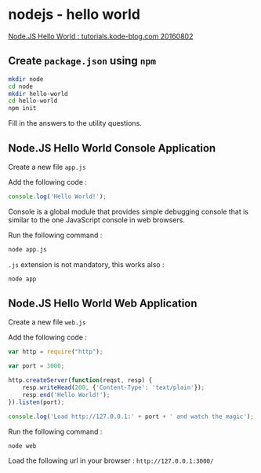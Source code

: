 # nodejs - hello world

[Node.JS Hello World : tutorials.kode-blog.com 20160802](https://tutorials.kode-blog.com/nodejs-hello-world)

## Create `package.json` using `npm`

```bash
mkdir node
cd node
mkdir hello-world
cd hello-world
npm init
```

Fill in the answers to the utility questions.

## Node.JS Hello World Console Application

Create a new file `app.js`

Add the following code :

```javascript
console.log('Hello World!');
```

Console is a global module that provides simple debugging console that is similar to the one JavaScript console in web browsers.

Run the following command :

```bash
node app.js
```

`.js` extension is not mandatory, this works also :

```bash
node app
```

## Node.JS Hello World Web Application

Create a new file `web.js`

Add the following code :

```javascript
var http = require("http");

var port = 3000;

http.createServer(function(reqst, resp) {
    resp.writeHead(200, {'Content-Type': 'text/plain'});
    resp.end('Hello World!');
}).listen(port);

console.log('Load http://127.0.0.1:' + port + ' and watch the magic');
 ```

Run the following command :

```bash
node web
```

Load the following url in your browser : `http://127.0.0.1:3000/`
